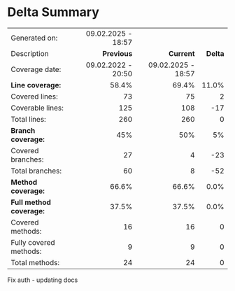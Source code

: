 # Delta Summary
|||||
|:---|---:|---:|---:|
| Generated on: | 09.02.2025 - 18:57 | | |
| Description | **Previous** | **Current** | **Delta** |
| Coverage date: | 09.02.2022 - 20:50 | 09.02.2025 - 18:57 | |
| **Line coverage:** | 58.4% | 69.4% | 11.0% |
| Covered lines: | 73 | 75 | 2 |
| Coverable lines: | 125 | 108 | -17 |
| Total lines: | 260 | 260 | 0 |
| **Branch coverage:** | 45% | 50% | 5% |
| Covered branches: | 27 | 4 | -23 |
| Total branches: | 60 | 8 | -52 |
| **Method coverage:** | 66.6% | 66.6% | 0.0% |
| **Full method coverage:** | 37.5% | 37.5% | 0.0% |
| Covered methods: | 16 | 16 | 0 |
| Fully covered methods: | 9 | 9 | 0 |
| Total methods: | 24 | 24 | 0 |
Fix auth - updating docs